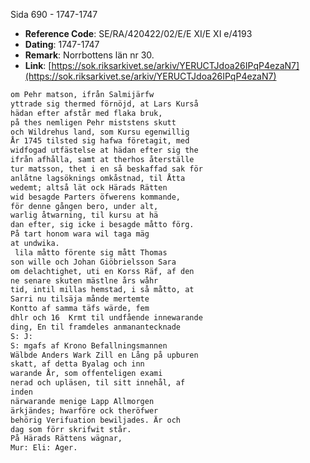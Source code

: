 Sida 690 - 1747-1747

- **Reference Code**: SE/RA/420422/02/E/E XI/E XI e/4193
- **Dating**: 1747-1747
- **Remark**: Norrbottens län nr 30.
- **Link**: [https://sok.riksarkivet.se/arkiv/YERUCTJdoa26IPqP4ezaN7](https://sok.riksarkivet.se/arkiv/YERUCTJdoa26IPqP4ezaN7)

```txt linenums="1"
om Pehr matson, ifrån Salmijärfw
yttrade sig thermed förnöjd, at Lars Kurså
hädan efter afstår med flaka bruk,
på thes nemligen Pehr miststens skutt
och Wildrehus land, som Kursu egenwillig
År 1745 tilsted sig hafwa företagit, med
widfogad utfästelse at hädan efter sig the
ifrån afhålla, samt at therhos återställe
tur matsson, thet i en så beskaffad sak för
anlåtne lagsöknings omkåstnad, til Åtta
wedemt; altså lät ock Härads Rätten
wid besagde Parters öfwerens kommande,
för denne gången bero, under alt,
warlig åtwarning, til kursu at hä
dan efter, sig icke i besagde måtto förg.
På tart honom wara wil taga mäg
at undwika.
 lila måtto förente sig mått Thomas
son wille och Johan Giöbrielsson Sara
om delachtighet, uti en Korss Räf, af den
ne senare skuten mästlne års wåhr
tid, intil millas hemstad, i så måtto, at
Sarri nu tilsäja månde mertemte
Kontto af samma täfs wärde, fem
dhlr och 16  Krmt til undfående innewarande
ding, En til framdeles anmanantecknade
S: J:
S: mgafs af Krono Befallningsmannen
Wälbde Anders Wark Zill en Lång på upburen
skatt, af detta Byalag och inn
warande År, som offenteligen exami
nerad och upläsen, til sitt innehål, af
inden
närwarande menige Lapp Allmorgen
ärkjändes; hwarföre ock theröfwer
behörig Verifuation bewiljades. Är och
dag som förr skrifwit står.
På Härads Rättens wägnar,
Mur: Eli: Ager.
```
